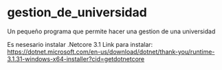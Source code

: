 # gestion_de_universidad

Un pequeño programa que permite hacer una gestion de una universidad

Es nesesario instalar .Netcore 3.1
Link para instalar:
https://dotnet.microsoft.com/en-us/download/dotnet/thank-you/runtime-3.1.31-windows-x64-installer?cid=getdotnetcore
